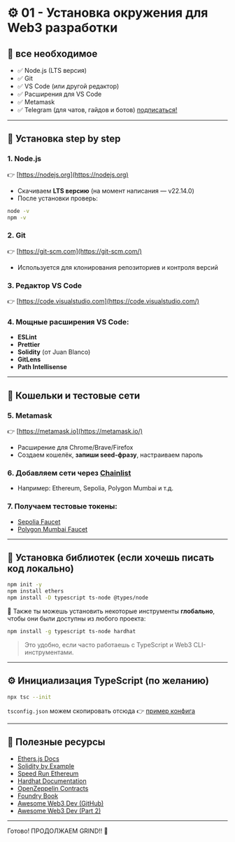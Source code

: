 # ⚙️ 01 - Установка окружения для Web3 разработки

## 🧱 все необходимое

- ✅ Node.js (LTS версия)
- ✅ Git
- ✅ VS Code (или другой редактор)
- ✅ Расширения для VS Code
- ✅ Metamask
- ✅ Telegram (для чатов, гайдов и ботов) [подписаться!](https://t.me/code_vartcall)

---

## 🚀 Установка step by step

### 1. Node.js

👉 [https://nodejs.org](https://nodejs.org)

- Скачиваем **LTS версию** (на момент написания — v22.14.0)
- После установки проверь:

```bash
node -v
npm -v
```

### 2. Git

👉 [https://git-scm.com](https://git-scm.com/)

- Используется для клонирования репозиториев и контроля версий

### 3. Редактор VS Code

👉 [https://code.visualstudio.com](https://code.visualstudio.com/)

### 4. Мощные расширения VS Code:

- **ESLint**
- **Prettier**
- **Solidity** (от Juan Blanco)
- **GitLens**
- **Path Intellisense**

---

## 🔐 Кошельки и тестовые сети

### 5. Metamask

👉 [https://metamask.io](https://metamask.io/)

- Расширение для Chrome/Brave/Firefox
- Создаем кошелёк, **запиши seed-фразу**, настраиваем пароль

### 6. Добавляем сети через [Chainlist](https://chainlist.org/)

- Например: Ethereum, Sepolia, Polygon Mumbai и т.д.

### 7. Получаем тестовые токены:

- [Sepolia Faucet](https://sepoliafaucet.com/)
- [Polygon Mumbai Faucet](https://faucet.polygon.technology/)

---

## 🧰 Установка библиотек (если хочешь писать код локально)

```bash
npm init -y
npm install ethers
npm install -D typescript ts-node @types/node
```

📌 Также ты можешь установить некоторые инструменты **глобально**, чтобы они были доступны из любого проекта:

```bash
npm install -g typescript ts-node hardhat
```

> Это удобно, если часто работаешь с TypeScript и Web3 CLI-инструментами.

---

## ⚙️ Инициализация TypeScript (по желанию)

```bash
npx tsc --init
```

`tsconfig.json` можем скопировать отсюда 👉 [пример конфига](https://www.typescriptlang.org/tsconfig)

---

## 🧠 Полезные ресурсы

- [Ethers.js Docs](https://docs.ethers.org/v6/)
- [Solidity by Example](https://solidity-by-example.org/)
- [Speed Run Ethereum](https://speedrunethereum.com/)
- [Hardhat Documentation](https://hardhat.org/hardhat-runner/docs/)
- [OpenZeppelin Contracts](https://docs.openzeppelin.com/contracts/)
- [Foundry Book](https://book.getfoundry.sh/)
- [Awesome Web3 Dev (GitHub)](https://github.com/ahmet/awesome-web3)
- [Awesome Web3 Dev (Part 2)](https://github.com/useWeb3/awesome-web3)

---

Готово! ПРОДОЛЖАЕМ GRIND!! 🚀
